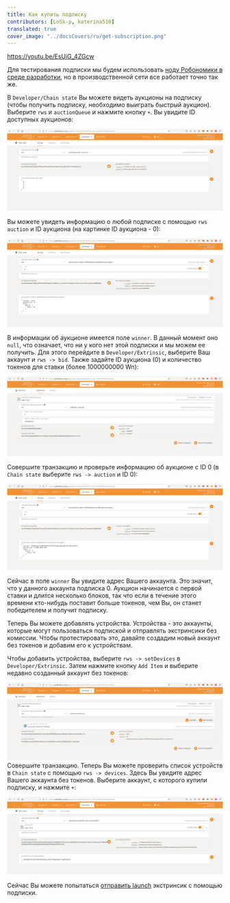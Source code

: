 ```yaml
---
title: Как купить подписку
contributors: [LoSk-p, katerina510]
translated: true
cover_image: "../docsCovers/ru/get-subscription.png"
---
```


https://youtu.be/EsUiG_4ZGcw

Для тестирования подписки мы будем использовать [ноду Робономики в среде разработки](/docs/run-dev-node), но в производственной сети все работает точно так же.

В `Developer/Chain state` Вы можете видеть аукционы на подписку (чтобы получить подписку, необходимо выиграть быстрый аукцион). Выберите `rws` и `auctionQueue` и нажмите кнопку `+`. Вы увидите ID доступных аукционов:

![очередь](../images/dev-node/queue.png)

Вы можете увидеть информацию о любой подписке с помощью `rws` `auction` и ID аукциона (на картинке ID аукциона - 0):

![аукцион](../images/dev-node/auction.png)

В информации об аукционе имеется поле `winner`. В данный момент оно `null`, что означает, что ни у кого нет этой подписки и мы можем ее получить. Для этого перейдите в `Developer/Extrinsic`, выберите Ваш аккаунт и `rws -> bid`. Также задайте ID аукциона (0) и количество токенов для ставки (более 1000000000 Wn):

![ставка](../images/dev-node/bid.png)

Совершите транзакцию и проверьте информацию об аукционе с ID 0 (в `Chain state` выберите `rws -> auction` и ID 0):

![победа](../images/dev-node/auc_win.png)

Сейчас в поле `winner` Вы увидите адрес Вашего аккаунта. Это значит, что у данного аккаунта подписка 0. Аукцион начинается с первой ставки и длится несколько блоков, так что если в течение этого времени кто-нибудь поставит больше токенов, чем Вы, он станет победителем и получит подписку.

Теперь Вы можете добавлять устройства. Устройства - это аккаунты, которые могут пользоваться подпиской и отправлять экстринсики без комиссии. Чтобы протестировать это, давайте создадим новый аккаунт без токенов и добавим его к устройствам.

Чтобы добавить устройства, выберите `rws -> setDevices` в `Developer/Extrinsic`. Затем нажмите кнопку `Add Item` и выберите недавно созданный аккаунт без токенов:  

![добавить устройства](../images/dev-node/set_devices.png)
Совершите транзакцию. Теперь Вы можете проверить список устройств в `Chain state` с помощью `rws -> devices`. Здесь Вы увидите адрес Вашего аккаунта без токенов. Выберите аккаунт, с которого купили подписку, и нажмите `+`:

![устройства](../images/dev-node/devices.png)

Сейчас Вы можете попытаться [отправить launch](/docs/subscription-launch) экстринсик с помощью подписки.
